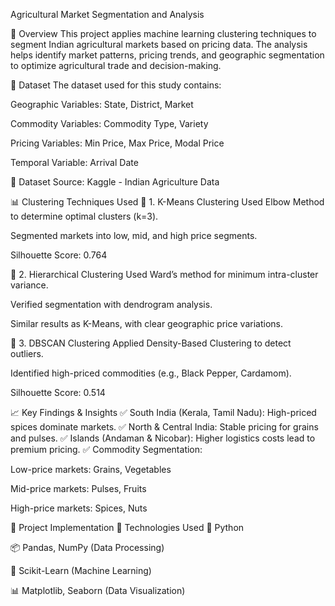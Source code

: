 Agricultural Market Segmentation and Analysis

📌 Overview This project applies machine learning clustering techniques to segment Indian agricultural markets based on pricing data. The analysis helps identify market patterns, pricing trends, and geographic segmentation to optimize agricultural trade and decision-making.

📂 Dataset The dataset used for this study contains:

Geographic Variables: State, District, Market

Commodity Variables: Commodity Type, Variety

Pricing Variables: Min Price, Max Price, Modal Price

Temporal Variable: Arrival Date

🔗 Dataset Source: Kaggle - Indian Agriculture Data

📊 Clustering Techniques Used 🔹 1. K-Means Clustering Used Elbow Method to determine optimal clusters (k=3).

Segmented markets into low, mid, and high price segments.

Silhouette Score: 0.764

🔹 2. Hierarchical Clustering Used Ward’s method for minimum intra-cluster variance.

Verified segmentation with dendrogram analysis.

Similar results as K-Means, with clear geographic price variations.

🔹 3. DBSCAN Clustering Applied Density-Based Clustering to detect outliers.

Identified high-priced commodities (e.g., Black Pepper, Cardamom).

Silhouette Score: 0.514

📈 Key Findings & Insights ✅ South India (Kerala, Tamil Nadu): High-priced spices dominate markets. ✅ North & Central India: Stable pricing for grains and pulses. ✅ Islands (Andaman & Nicobar): Higher logistics costs lead to premium pricing. ✅ Commodity Segmentation:

Low-price markets: Grains, Vegetables

Mid-price markets: Pulses, Fruits

High-price markets: Spices, Nuts

🚀 Project Implementation 🔧 Technologies Used 🐍 Python

📦 Pandas, NumPy (Data Processing)

🔢 Scikit-Learn (Machine Learning)

📊 Matplotlib, Seaborn (Data Visualization)
